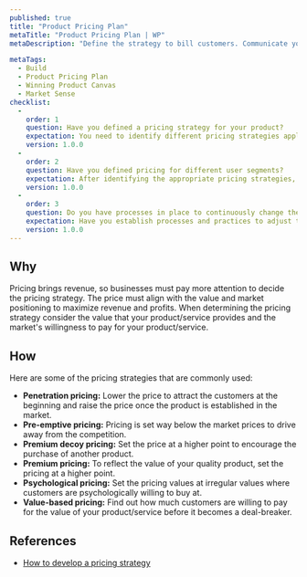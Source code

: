 ```yaml
---
published: true
title: "Product Pricing Plan"
metaTitle: "Product Pricing Plan | WP"
metaDescription: "Define the strategy to bill customers. Communicate your strategy such as price/feature tiers and pay as you go."

metaTags:
  - Build
  - Product Pricing Plan
  - Winning Product Canvas
  - Market Sense
checklist: 
  -
    order: 1
    question: Have you defined a pricing strategy for your product?
    expectation: You need to identify different pricing strategies applicable to your product.
    version: 1.0.0
  -
    order: 2
    question: Have you defined pricing for different user segments?
    expectation: After identifying the appropriate pricing strategies, you need to set the prices accordingly to your market.
    version: 1.0.0
  -
    order: 3
    question: Do you have processes in place to continuously change the pricing depending on the market demands?
    expectation: Have you establish processes and practices to adjust the pricing depending on the market demands continuously.
    version: 1.0.0
---
```


## Why
Pricing brings revenue, so businesses must pay more attention to decide the pricing strategy. The price must align with the value and market positioning to maximize revenue and profits. When determining the pricing strategy consider the value that your product/service provides and the market's willingness to pay for your product/service.

## How

Here are some of the pricing strategies that are commonly used:

- **Penetration pricing:** Lower the price to attract the customers at the beginning and raise the price once the product is established in the market.
- **Pre-emptive pricing:** Pricing is set way below the market prices to drive away from the competition.
- **Premium decoy pricing:**  Set the price at a higher point to encourage the purchase of another product.
- **Premium pricing:**  To reflect the value of your quality product, set the pricing at a higher point.
- **Psychological pricing:** Set the pricing values at irregular values where customers are psychologically willing to buy at.
- **Value-based pricing:** Find out how much customers are willing to pay for the value of your product/service before it becomes a deal-breaker.

## References

- [How to develop a pricing strategy](http://www.marketingmo.com/strategic-planning/how-to-develop-a-pricing-strategy/)
